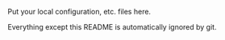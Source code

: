 Put your local configuration, etc. files here.

Everything except this README is automatically ignored by git.
